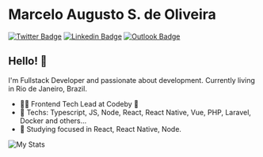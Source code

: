 # Marcelo Augusto S. de Oliveira

[![Twitter Badge](https://img.shields.io/badge/-@__marcelotk-303030?style=flat-square&labelColor=242424&logo=twitter&logoColor=white&link=https://twitter.com/_marcelotk)](https://twitter.com/_marcelotk)
[![Linkedin Badge](https://img.shields.io/badge/-Marcelo%20Augusto-303030?style=flat-square&labelColor=242424&logo=Linkedin&logoColor=white&link=https://www.linkedin.com/in/marcelo-augusto-s-oliveira/)](https://www.linkedin.com/in/marcelo-augusto-s-oliveira/)
[![Outlook Badge](https://img.shields.io/badge/-marcelotk__15@hotmail.com-303030?style=flat-square&labelColor=242424&logo=Microsoft%20Outlook&logoColor=white&link=mailto:marcelotk_15@hotmail.com)](mailto:marcelotk_15@hotmail.com)

## Hello! 👋

I'm Fullstack Developer and passionate about development. Currently living in Rio de Janeiro, Brazil.

- 👨‍💼 Frontend Tech Lead at Codeby 💙
- 🖤 Techs: Typescript, JS, Node, React, React Native, Vue, PHP, Laravel, Docker and others...
- 📖 Studying focused in React, React Native, Node.

![My Stats](https://github-readme-stats.vercel.app/api?username=marcelotk15&show_icons=true&count_private=true "My Stats")
